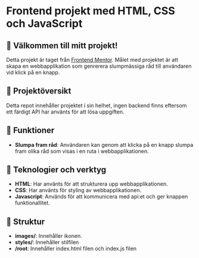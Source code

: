 # Frontend projekt med HTML, CSS och JavaScript

## 👋 Välkommen till mitt projekt!
Detta projekt är taget från [Frontend Mentor](https://www.frontendmentor.io/challenges/advice-generator-app-QdUG-13db). Målet med projektet är att skapa en webbapplikation som genrerera slumpmässiga råd till användaren vid klick på en knapp.

## 📖 Projektöversikt
Detta repot innehåller projektet i sin helhet, ingen backend finns eftersom ett färdigt API har använts för att lösa uppgiften. 

## 🚀 Funktioner
* **Slumpa fram råd**: Användaren kan genom att klicka på en knapp slumpa fram olika råd som visas i en ruta i webbapplikationen.

## 🔧 Teknologier och verktyg
* **HTML**: Har använts för att strukturera upp webbapplikationen.
* **CSS**: Har använts för styling av webbapplikationen.
* **Javascript**: Används för att kommunicera med api:et och ger knappen funktionallitet.

## 📁 Struktur
* **images/**: Innehåller ikonen.
* **styles/**: Innehåller stilfilen
* **/root**: Innehåller index.html filen och index.js filen
